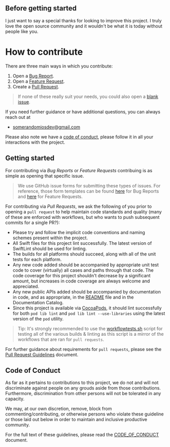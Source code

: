 ## Before getting started

I just want to say a special thanks for looking to improve this project. I truly love the open source community and it wouldn't be what it is today without people like you.

# How to contribute

There are three main ways in which you contribute:

1. Open a [Bug Report](https://github.com/SomeRandomiOSDev/KeyValueObservation/issues/new?assignees=SomeRandomiOSDev&labels=bug&template=BUG_REPORT.yml&title=%5BBUG%5D%3A+).
2. Open a [Feature Request](https://github.com/SomeRandomiOSDev/KeyValueObservation/issues/new?assignees=SomeRandomiOSDev&labels=enhancement&template=FEATURE_REQUEST.yml&title=%5BFEATURE%5D%3A+).
3. Create a [Pull Request](https://github.com/SomeRandomiOSDev/KeyValueObservation/compare).

> If none of these really suit your needs, you could also open a [blank issue](https://github.com/SomeRandomiOSDev/KeyValueObservation/issues/new).

If you need further guidance or have additional questions, you can always reach out at

* somerandomiosdev@gmail.com

Please also note we have a [code of conduct](#code-of-conduct), please follow it in all your interactions with the project.

## Getting started

For contributing via *Bug Reports* or *Feature Requests* contribuing is as simple as opening that specific issue. 

> We use GitHub issue forms for submitting these types of issues. For reference, those form templates can be found [here](ISSUE_TEMPLATE/BUG_REPORT.yml) for Bug Reports and [here](ISSUE_TEMPLATE/FEATURE_REQUEST.yml) for Feature Requests.

For contributing via *Pull Requests*, we ask the following of you prior to opening a `pull request` to help maintain code standards and quality (many of these are enforced with workflows, but who wants to push subsequent commits for a single PR?):

* Please try and follow the implicit code conventions and naming schemes present within the project.
* All Swift files for this project lint successfully. The latest version of SwiftLint should be used for linting.
* The builds for all platforms should succeed, along with all of the unit tests for each platform.
* Any new code added should be accompanied by appropriate unit test code to cover (virtually) all cases and paths through that code. The code coverage for this project shouldn't decrease by a significant amount, but increases in code coverage are always welcome and appreciated.
* Any new public APIs added should be accompanied by documentation in code, and as appropriate, in the [README](../README.md) file and in the Documentation Catalog.
* Since this project is available via [CocoaPods](https://cocoapods.org), it should lint successfully for both `pod lib lint` and `pod lib lint --use-libraries` using the latest version of the `pod` utility.

> Tip: It's strongly recommended to use the [workflowtests.sh](../scripts/workflowtests.sh) script for testing all of the various builds & linting as this script is a mirror of the workflows that are ran for `pull requests`.

For further guidance about requirements for `pull requests`, please see the [Pull Request Guidelines](PULL_REQUEST_TEMPLATE.md) document.

## Code of Conduct

As far as it pertains to contributions to this project, we do not and will not discriminate against people on any grouds aside from those contributions. Furthermore, discrimination from other persons will not be tolerated in any capacity. 

We may, at our own discretion, remove, block from commenting/contributing, or otherwise persons who violate these guideline or those laid out below in order to maintain and inclusive productive community.

For the full text of these guidelines, please read the [CODE_OF_CONDUCT](CODE_OF_CONDUCT.md) document.
